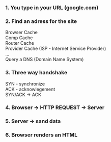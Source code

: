 ### 1. You type in your URL (google.com)

### 2. Find an adress for the site

Browser Cache  
 Comp Cache  
 Router Cache  
 Provider Cache (ISP - Internet Service Provider)  
 ...  
 Query a DNS (Domain Name System)

### 3. Three way handshake

SYN - synchronize  
 ACK - acknowlegement  
 SYN/ACK -> ACK

### 4. Browser -> HTTP REQUEST -> Server

### 5. Server -> sand data

### 6. Browser renders an HTML
